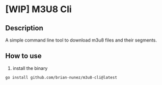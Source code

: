 # [WIP] M3U8 Cli


## Description

A simple command line tool to download m3u8 files and their segments.


## How to use

1. install the binary
```bash
go install github.com/brian-nunez/m3u8-cli@latest
```
